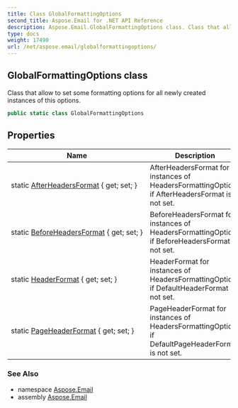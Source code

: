 ```yaml
---
title: Class GlobalFormattingOptions
second_title: Aspose.Email for .NET API Reference
description: Aspose.Email.GlobalFormattingOptions class. Class that allow to set some formatting options for all newly created instances of this options
type: docs
weight: 17490
url: /net/aspose.email/globalformattingoptions/
---
```

## GlobalFormattingOptions class

Class that allow to set some formatting options for all newly created instances of this options.

```csharp
public static class GlobalFormattingOptions
```

## Properties

| Name | Description |
| --- | --- |
| static [AfterHeadersFormat](../../aspose.email/globalformattingoptions/afterheadersformat/) { get; set; } | AfterHeadersFormat for instances of HeadersFormattingOptions if AfterHeadersFormat is not set. |
| static [BeforeHeadersFormat](../../aspose.email/globalformattingoptions/beforeheadersformat/) { get; set; } | BeforeHeadersFormat for instances of HeadersFormattingOptions if BeforeHeadersFormat is not set. |
| static [HeaderFormat](../../aspose.email/globalformattingoptions/headerformat/) { get; set; } | HeaderFormat for instances of HeadersFormattingOptions if DefaultHeaderFormat is not set. |
| static [PageHeaderFormat](../../aspose.email/globalformattingoptions/pageheaderformat/) { get; set; } | PageHeaderFormat for instances of HeadersFormattingOptions if DefaultPageHeaderFormat is not set. |

### See Also

* namespace [Aspose.Email](../../aspose.email/)
* assembly [Aspose.Email](../../)


